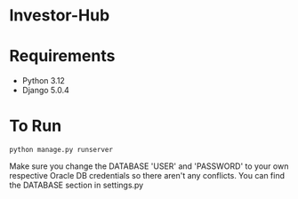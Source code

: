 # Investor-Hub

# Requirements
* Python 3.12
* Django 5.0.4

# To Run
`python manage.py runserver`

Make sure you change the DATABASE 'USER' and 'PASSWORD' to your own respective Oracle DB credentials so there aren't any conflicts. You can find the DATABASE section in settings.py
